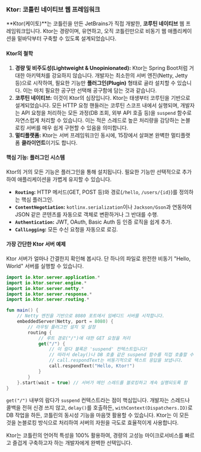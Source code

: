 ### Ktor: 코틀린 네이티브 웹 프레임워크

\*\*Ktor(케이토)\*\*는 코틀린을 만든 JetBrains가 직접 개발한, **코루틴 네이티브** 웹 프레임워크입니다. Ktor는 경량이며, 유연하고, 오직 코틀린만으로 비동기 웹 애플리케이션을 밑바닥부터 구축할 수 있도록 설계되었습니다.

#### Ktor의 철학

1.  **경량 및 비주도성(Lightweight & Unopinionated):** Ktor는 Spring Boot처럼 거대한 아키텍처를 강요하지 않습니다. 개발자는 최소한의 서버 엔진(Netty, Jetty 등)으로 시작하여, 필요한 기능만 **플러그인(Plugin)** 형태로 골라 설치할 수 있습니다. 이는 마치 필요한 공구만 선택해 공구함에 담는 것과 같습니다.
2.  **코루틴 네이티브:** 이것이 Ktor의 심장입니다. Ktor는 태생부터 코루틴을 기반으로 설계되었습니다. 모든 HTTP 요청 핸들러는 코루틴 스코프 내에서 실행되며, 개발자는 API 요청을 처리하는 모든 과정(DB 조회, 외부 API 호출 등)을 `suspend` 함수로 자연스럽게 처리할 수 있습니다. 이는 적은 스레드로 높은 처리량을 감당하는 논블로킹 서버를 매우 쉽게 구현할 수 있음을 의미합니다.
3.  **멀티플랫폼:** Ktor는 서버 프레임워크인 동시에, 15장에서 살펴본 완벽한 멀티플랫폼 **클라이언트**이기도 합니다.

#### 핵심 기능: 플러그인 시스템

Ktor의 거의 모든 기능은 플러그인을 통해 설치됩니다. 필요한 기능만 선택적으로 추가하여 애플리케이션을 가볍게 유지할 수 있습니다.

  * **`Routing`:** HTTP 메서드(GET, POST 등)와 경로(`/hello`, `/users/{id}`)를 정의하는 핵심 플러그인.
  * **`ContentNegotiation`:** `kotlinx.serialization`이나 `Jackson/Gson`과 연동하여 JSON 같은 콘텐츠를 자동으로 객체로 변환하거나 그 반대를 수행.
  * **`Authentication`:** JWT, OAuth, Basic Auth 등 인증 로직을 쉽게 추가.
  * **`CallLogging`:** 모든 수신 요청을 자동으로 로깅.

#### 가장 간단한 Ktor 서버 예제

Ktor 서버가 얼마나 간결한지 확인해 봅시다. 단 하나의 파일로 완전한 비동기 "Hello, World" 서버를 실행할 수 있습니다.

```kotlin
import io.ktor.server.application.*
import io.ktor.server.engine.*
import io.ktor.server.netty.*
import io.ktor.server.response.*
import io.ktor.server.routing.*

fun main() {
    // Netty 엔진을 기반으로 8080 포트에서 임베디드 서버를 시작합니다.
    embeddedServer(Netty, port = 8080) {
        // 라우팅 플러그인 설치 및 설정
        routing {
            // 루트 경로("/")에 대한 GET 요청을 처리
            get("/") {
                // 이 람다 블록은 'suspend' 컨텍스트입니다!
                // 따라서 delay()나 DB 호출 같은 suspend 함수를 직접 호출할 수 있습니다.
                // call.respondText는 비동기적으로 텍스트 응답을 보냅니다.
                call.respondText("Hello, Ktor!")
            }
        }
    }.start(wait = true) // 서버가 메인 스레드를 블로킹하고 계속 실행되도록 함
}
```

`get("/")` 내부의 람다가 `suspend` 컨텍스트라는 점이 핵심입니다. 개발자는 스레드나 콜백을 전혀 신경 쓰지 않고, `delay()`를 호출하든, `withContext(Dispatchers.IO)`로 DB 작업을 하든, 코틀린의 동시성 기능을 마음껏 활용할 수 있습니다. Ktor는 이 모든 것을 논블로킹 방식으로 처리하여 서버의 자원을 극도로 효율적이게 사용합니다.

Ktor는 코틀린의 언어적 특성을 100% 활용하여, 경량의 고성능 마이크로서비스를 빠르고 즐겁게 구축하고자 하는 개발자에게 완벽한 선택입니다.